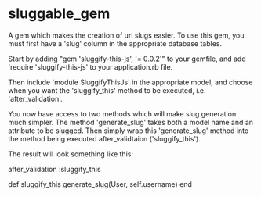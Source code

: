 sluggable_gem
=============

A gem which makes the creation of url slugs easier.  To use this gem, you must first have a 'slug' column in the appropriate database tables.

Start by adding "gem 'sluggify-this-js', '= 0.0.2'" to your gemfile, and add 'require 'sluggify-this-js' to your application.rb file.

Then include 'module SluggifyThisJs' in the appropriate model, and choose when you want the 'sluggify_this' method to be executed, i.e. 'after_validation'.


You now have access to two methods which will make slug generation much simpler. The method 'generate_slug' takes both a model name and an attribute to be slugged.
Then simply wrap this 'generate_slug' method into the method being executed after_validtaion ('sluggify_this').

The result will look something like this:


after_validation :sluggify_this

def sluggify_this
  generate_slug(User, self.username)
end


